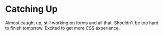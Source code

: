 # Catching Up
Almost caught up, still working on forms and all that.
Shouldn't be too hard to finish tomorrow. Excited to get more CSS experience.

